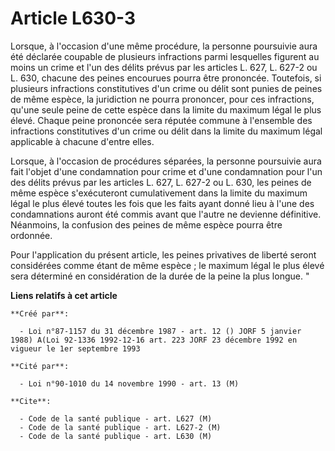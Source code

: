 # Article L630-3

Lorsque, à l'occasion d'une même procédure, la personne poursuivie aura été déclarée coupable de plusieurs infractions parmi
lesquelles figurent au moins un crime et l'un des délits prévus par les articles L. 627, L. 627-2 ou L. 630, chacune des
peines encourues pourra être prononcée. Toutefois, si plusieurs infractions constitutives d'un crime ou délit sont punies de
peines de même espèce, la juridiction ne pourra prononcer, pour ces infractions, qu'une seule peine de cette espèce dans la
limite du maximum légal le plus élevé. Chaque peine prononcée sera réputée commune à l'ensemble des infractions constitutives
d'un crime ou délit dans la limite du maximum légal applicable à chacune d'entre elles.

Lorsque, à l'occasion de procédures séparées, la personne poursuivie aura fait l'objet d'une condamnation pour crime et d'une
condamnation pour l'un des délits prévus par les articles L. 627, L. 627-2 ou L. 630, les peines de même espèce s'exécuteront
cumulativement dans la limite du maximum légal le plus élevé toutes les fois que les faits ayant donné lieu à l'une des
condamnations auront été commis avant que l'autre ne devienne définitive. Néanmoins, la confusion des peines de même espèce
pourra être ordonnée.

Pour l'application du présent article, les peines privatives de liberté seront considérées comme étant de même espèce ; le
maximum légal le plus élevé sera déterminé en considération de la durée de la peine la plus longue. "

**Liens relatifs à cet article**

	**Créé par**:

	  - Loi n°87-1157 du 31 décembre 1987 - art. 12 () JORF 5 janvier 1988) A(Loi 92-1336 1992-12-16 art. 223 JORF 23 décembre 1992 en vigueur le 1er septembre 1993

	**Cité par**:

	  - Loi n°90-1010 du 14 novembre 1990 - art. 13 (M)

	**Cite**:

	  - Code de la santé publique - art. L627 (M)
	  - Code de la santé publique - art. L627-2 (M)
	  - Code de la santé publique - art. L630 (M)
